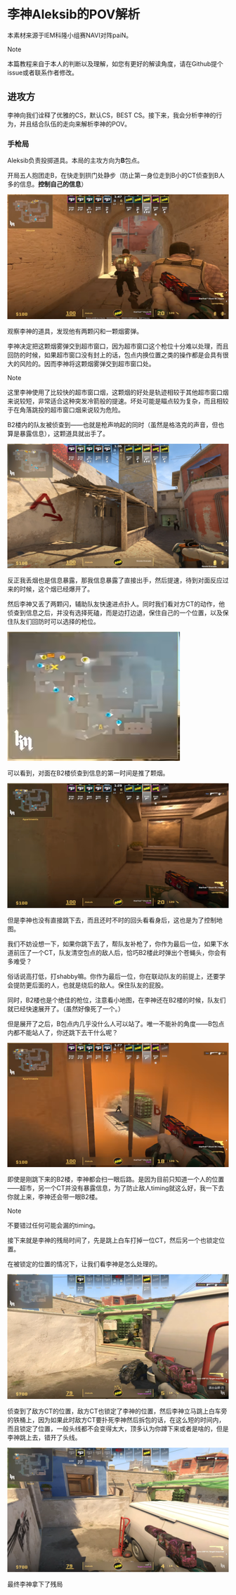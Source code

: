 # 李神Aleksib的POV解析

本素材来源于IEM科隆小组赛NAVI对阵paiN。

> [!NOTE]
> 本篇教程来自于本人的判断以及理解，如您有更好的解读角度，请在Github提个issue或者联系作者修改。

## 进攻方

李神向我们诠释了优雅的CS，默认CS，BEST CS。接下来，我会分析李神的行为，并且结合队伍的走向来解析李神的POV。

### 手枪局

Aleksib负责投掷道具。本局的主攻方向为**B**包点。

开局五人抱团走B，在快走到拱门处静步（防止第一身位走到B小的CT侦查到B人多的信息。**控制自己的信息**）

![](povs/mirage/aleksib/img1.png '走到前面那个阳光大门处时，集体静步')

观察李神的道具，发现他有两颗闪和一颗烟雾弹。

李神决定把这颗烟雾弹交到超市窗口，因为超市窗口这个枪位十分难以处理，而且回防的时候，如果超市窗口没有封上的话，包点内换位置之类的操作都是会具有很大的风险的。因而李神将这颗烟雾弹交到超市窗口处。

> [!NOTE]
> 这里李神使用了比较快的超市窗口烟，这颗烟的好处是轨迹相较于其他超市窗口烟来说较短，非常适合这种突发冷箭般的提速。坏处可能是瞄点较为复杂，而且相较于在角落跳投的超市窗口烟来说较为危险。

B2楼内的队友被侦查到——也就是枪声响起的同时（虽然是格洛克的声音，但也算是暴露信息），这颗道具就出手了。

![](povs/mirage/aleksib/img2.png '信息暴露，这颗烟同时出手')

反正我丢烟也是信息暴露，那我信息暴露了直接出手，然后提速，待到对面反应过来的时候，这个烟已经爆开了。

然后李神又丢了两颗闪，辅助队友快速进点扑人。同时我们看对方CT的动作，他侦查到信息之后，并没有选择死磕，而是边打边退，保住自己的一个位置，以及保住队友们回防时可以选择的枪位。

![](povs/mirage/aleksib/img3.png '且战且退，保住枪位')

可以看到，对面在B2楼侦查到信息的第一时间是推了颗烟。

![](povs/mirage/aleksib/img4.png '可以阻碍补枪，以及对手进点时的一个视野')

但是李神也没有直接跳下去，而且还时不时的回头看看身后，这也是为了控制地图。

我们不妨设想一下，如果你跳下去了，帮队友补枪了，你作为最后一位，如果下水道前压了一个CT，队友清空包点的敌人后，恰巧B2楼此时弹出个苍蝇头，你会有多难受？

俗话说高打低，打shabby嘛。你作为最后一位，你在联动队友的前提上，还要学会提防更后面的人，也就是绕后的敌人。保住队友的屁股。

同时，B2楼也是个绝佳的枪位，注意看小地图，在李神还在B2楼的时候，队友们就已经快速展开了。（虽然好像死了一个。）

但是展开了之后，B包点内几乎没什么人可以站了。唯一不能补的角度——B包点内都不能站人了，你还跳下去干什么呢？

![](povs/mirage/aleksib/img5.png '于是我们敬爱的李神在B2楼处帮忙补枪，这个烟其实也封的不好...')

即使是刚跳下来的B2楼，李神都会扫一眼后路。是因为目前只知道一个人的位置——超市，另一个CT并没有暴露信息，为了防止敌人timing就这么好，我一下去你就上来，李神还会带一眼B2楼。

> [!NOTE]
> 不要错过任何可能会漏的timing。

接下来就是李神的残局时间了，先是跳上白车打掉一位CT，然后另一个也锁定位置。

在被锁定的位置的情况下，让我们看李神是怎么处理的。

![](povs/mirage/aleksib/img6.png '李神先是从白车下拉出')

侦查到了敌方CT的位置，敌方CT也锁定了李神的位置，然后李神立马跳上白车旁的铁桶上，因为如果此时敌方CT要扑死李神然后拆包的话，在这么短的时间内，而且锁定了位置，一般头线都不会变得太大，顶多认为你蹲下来或者是啥的，但是李神跳上去，错开了头线。

![](povs/mirage/aleksib/img7.png '不断晃身，让对方难以找头')

最终李神拿下了残局